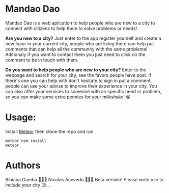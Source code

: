 # Mandao Dao

Mandao Dao is a web aplication to help people who are new to a city to connect with citizens to help them to solve problems or needs!

**Are you new to a city?**
Just enter to the app register yourself and create a new favor in your current city, people who are living there can help put comments that can help all the community with the same problems! Aditionaly if you want to contact them you just need to click on the comment to be in touch with them. 

**Do you want to help people who are new to your city?**
Enter to the webpage and search for your city, see the favors people have post. If there's one you can help with don't hesitate to sign in put a comment, people can use your advise to improve their experience in your city. You can also offer your services to someone with an specific need or problem, so you can make some extra pennies for your milkshake! 😜


# Usage:

Install [Meteor](https://www.meteor.com/install) then clone the repo and run

```
meteor npm install
meteor
```


# Authors 
Bibiana Gamba 👩🏽‍🎨
Nicolás Acevedo 👨🏼‍🔬
Beta versión! Please write use to include your city 😉...
